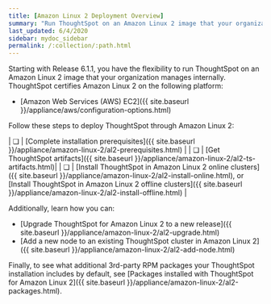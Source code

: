 ```yaml
---
title: [Amazon Linux 2 Deployment Overview]
summary: "Run ThoughtSpot on an Amazon Linux 2 image that your organization manages internally."
last_updated: 6/4/2020
sidebar: mydoc_sidebar
permalink: /:collection/:path.html
---
```


Starting with Release 6.1.1, you have the flexibility to run ThoughtSpot on an Amazon Linux 2 image that your organization manages internally. ThoughtSpot certifies Amazon Linux 2 on the following platform:
- [Amazon Web Services (AWS) EC2]({{ site.baseurl }}/appliance/aws/configuration-options.html)

Follow these steps to deploy ThoughtSpot through Amazon Linux 2:

| &#10063; | [Complete installation prerequisites]({{ site.baseurl }}/appliance/amazon-linux-2/al2-prerequisites.html) |
| &#10063; | [Get ThoughtSpot artifacts]({{ site.baseurl }}/appliance/amazon-linux-2/al2-ts-artifacts.html)|
| &#10063; | [Install ThoughtSpot in Amazon Linux 2 online clusters]({{ site.baseurl }}/appliance/amazon-linux-2/al2-install-online.html), or<br/>[Install ThoughtSpot in Amazon Linux 2 offline clusters]({{ site.baseurl }}/appliance/amazon-linux-2/al2-install-offline.html) |

Additionally, learn how you can:
- [Upgrade ThoughtSpot for Amazon Linux 2 to a new release]({{ site.baseurl }}/appliance/amazon-linux-2/al2-upgrade.html)
- [Add a new node to an existing ThoughtSpot cluster in Amazon Linux 2]({{ site.baseurl }}/appliance/amazon-linux-2/al2-add-node.html)

Finally, to see what additional 3rd-party RPM packages your ThoughtSpot installation includes by default, see [Packages installed with ThoughtSpot for Amazon Linux 2]({{ site.baseurl }}/appliance/amazon-linux-2/al2-packages.html).

